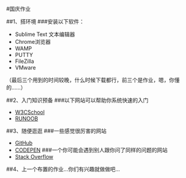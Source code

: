 #国庆作业

##1、搭环境
###安装以下软件：
* Sublime Text 文本编辑器
* Chrome浏览器
* WAMP
* PUTTY
* FileZilla
* VMware

（最后三个用到的时间较晚，什么时候下载都行，前三个是作业，嗯，你懂的……）

##2、入门知识预备
###以下网站可以帮助你系统快速的入门
* [W3CSchool](http://www.w3school.com.cn/)
* [RUNOOB](http://www.runoob.com/)

##3、随便逛逛
###一些感觉很厉害的网站
* [GitHub](https://github.com/)
* [CODEPEN](http://codepen.io)
###一个你可能会遇到别人跟你问了同样的问题的网站
* [Stack Overflow](http://stackoverflow.com/)

##4、上一个布置的作业…你们有兴趣就做做吧…
